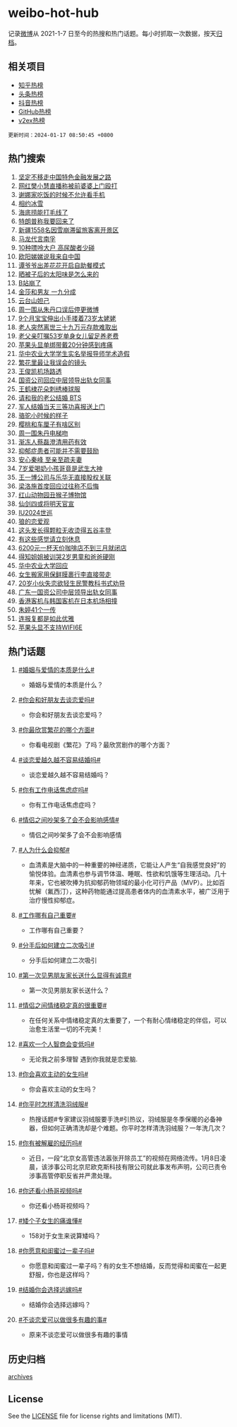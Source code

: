 # weibo-hot-hub

记录[微博](https://www.weibo.com)从 2021-1-7 日至今的热搜和热门话题。每小时抓取一次数据，按天[归档](archives)。

## 相关项目

- [知乎热榜](https://github.com/lonnyzhang423/zhihu-hot-hub)
- [头条热榜](https://github.com/lonnyzhang423/toutiao-hot-hub)
- [抖音热榜](https://github.com/lonnyzhang423/douyin-hot-hub)
- [GitHub热榜](https://github.com/lonnyzhang423/github-hot-hub)
- [v2ex热榜](https://github.com/lonnyzhang423/v2ex-hot-hub)


`更新时间：2024-01-17 08:50:45 +0800`

## 热门搜索

1. [坚定不移走中国特色金融发展之路](https://m.weibo.cn/search?containerid=100103type%3D1%26t%3D10%26q%3D%23%E5%9D%9A%E5%AE%9A%E4%B8%8D%E7%A7%BB%E8%B5%B0%E4%B8%AD%E5%9B%BD%E7%89%B9%E8%89%B2%E9%87%91%E8%9E%8D%E5%8F%91%E5%B1%95%E4%B9%8B%E8%B7%AF%23&stream_entry_id=51&isnewpage=1&extparam=seat%3D1%26dgr%3D0%26q%3D%2523%25E5%259D%259A%25E5%25AE%259A%25E4%25B8%258D%25E7%25A7%25BB%25E8%25B5%25B0%25E4%25B8%25AD%25E5%259B%25BD%25E7%2589%25B9%25E8%2589%25B2%25E9%2587%2591%25E8%259E%258D%25E5%258F%2591%25E5%25B1%2595%25E4%25B9%258B%25E8%25B7%25AF%2523%26c_type%3D51%26cate%3D10103%26filter_type%3Drealtimehot%26stream_entry_id%3D51%26pos%3D0%26display_time%3D1705452644%26pre_seqid%3D1705452644158016236146)
1. [网红樊小慧直播称被前婆婆上门殴打](https://m.weibo.cn/search?containerid=100103type%3D1%26t%3D10%26q%3D%23%E7%BD%91%E7%BA%A2%E6%A8%8A%E5%B0%8F%E6%85%A7%E7%9B%B4%E6%92%AD%E7%A7%B0%E8%A2%AB%E5%89%8D%E5%A9%86%E5%A9%86%E4%B8%8A%E9%97%A8%E6%AE%B4%E6%89%93%23&stream_entry_id=31&isnewpage=1&extparam=seat%3D1%26flag%3D1%26dgr%3D0%26pos%3D0%26q%3D%2523%25E7%25BD%2591%25E7%25BA%25A2%25E6%25A8%258A%25E5%25B0%258F%25E6%2585%25A7%25E7%259B%25B4%25E6%2592%25AD%25E7%25A7%25B0%25E8%25A2%25AB%25E5%2589%258D%25E5%25A9%2586%25E5%25A9%2586%25E4%25B8%258A%25E9%2597%25A8%25E6%25AE%25B4%25E6%2589%2593%2523%26cate%3D5001%26lcate%3D5001%26c_type%3D31%26realpos%3D1%26filter_type%3Drealtimehot%26stream_entry_id%3D31%26band_rank%3D1%26display_time%3D1705452644%26pre_seqid%3D1705452644158016236146)
1. [谢娜家吃饭的时候不允许看手机](https://m.weibo.cn/search?containerid=100103type%3D1%26t%3D10%26q%3D%23%E8%B0%A2%E5%A8%9C%E5%AE%B6%E5%90%83%E9%A5%AD%E7%9A%84%E6%97%B6%E5%80%99%E4%B8%8D%E5%85%81%E8%AE%B8%E7%9C%8B%E6%89%8B%E6%9C%BA%23&stream_entry_id=31&isnewpage=1&extparam=seat%3D1%26flag%3D1%26dgr%3D0%26pos%3D1%26q%3D%2523%25E8%25B0%25A2%25E5%25A8%259C%25E5%25AE%25B6%25E5%2590%2583%25E9%25A5%25AD%25E7%259A%2584%25E6%2597%25B6%25E5%2580%2599%25E4%25B8%258D%25E5%2585%2581%25E8%25AE%25B8%25E7%259C%258B%25E6%2589%258B%25E6%259C%25BA%2523%26cate%3D5001%26lcate%3D5001%26c_type%3D31%26realpos%3D2%26filter_type%3Drealtimehot%26stream_entry_id%3D31%26band_rank%3D2%26display_time%3D1705452644%26pre_seqid%3D1705452644158016236146)
1. [相约冰雪](https://m.weibo.cn/search?containerid=100103type%3D1%26t%3D10%26q%3D%23%E7%9B%B8%E7%BA%A6%E5%86%B0%E9%9B%AA%23&stream_entry_id=31&isnewpage=1&extparam=seat%3D1%26flag%3D0%26dgr%3D0%26pos%3D2%26q%3D%2523%25E7%259B%25B8%25E7%25BA%25A6%25E5%2586%25B0%25E9%259B%25AA%2523%26cate%3D5001%26lcate%3D5001%26c_type%3D31%26realpos%3D3%26filter_type%3Drealtimehot%26stream_entry_id%3D31%26band_rank%3D3%26display_time%3D1705452644%26pre_seqid%3D1705452644158016236146)
1. [海底捞能打毛线了](https://m.weibo.cn/search?containerid=100103type%3D1%26t%3D10%26q%3D%23%E6%B5%B7%E5%BA%95%E6%8D%9E%E8%83%BD%E6%89%93%E6%AF%9B%E7%BA%BF%E4%BA%86%23&stream_entry_id=31&isnewpage=1&extparam=seat%3D1%26flag%3D1%26dgr%3D0%26pos%3D3%26q%3D%2523%25E6%25B5%25B7%25E5%25BA%2595%25E6%258D%259E%25E8%2583%25BD%25E6%2589%2593%25E6%25AF%259B%25E7%25BA%25BF%25E4%25BA%2586%2523%26cate%3D5001%26lcate%3D5001%26c_type%3D31%26realpos%3D4%26filter_type%3Drealtimehot%26stream_entry_id%3D31%26band_rank%3D4%26display_time%3D1705452644%26pre_seqid%3D1705452644158016236146)
1. [特朗普称我要回来了](https://m.weibo.cn/search?containerid=100103type%3D1%26t%3D10%26q%3D%23%E7%89%B9%E6%9C%97%E6%99%AE%E7%A7%B0%E6%88%91%E8%A6%81%E5%9B%9E%E6%9D%A5%E4%BA%86%23&stream_entry_id=31&isnewpage=1&extparam=seat%3D1%26flag%3D2%26dgr%3D0%26pos%3D4%26q%3D%2523%25E7%2589%25B9%25E6%259C%2597%25E6%2599%25AE%25E7%25A7%25B0%25E6%2588%2591%25E8%25A6%2581%25E5%259B%259E%25E6%259D%25A5%25E4%25BA%2586%2523%26cate%3D5001%26lcate%3D5001%26c_type%3D31%26realpos%3D5%26filter_type%3Drealtimehot%26stream_entry_id%3D31%26band_rank%3D5%26display_time%3D1705452644%26pre_seqid%3D1705452644158016236146)
1. [新疆1558名因雪崩滞留旅客离开景区](https://m.weibo.cn/search?containerid=100103type%3D1%26t%3D10%26q%3D%23%E6%96%B0%E7%96%861558%E5%90%8D%E5%9B%A0%E9%9B%AA%E5%B4%A9%E6%BB%9E%E7%95%99%E6%97%85%E5%AE%A2%E7%A6%BB%E5%BC%80%E6%99%AF%E5%8C%BA%23&stream_entry_id=31&isnewpage=1&extparam=seat%3D1%26flag%3D1%26dgr%3D0%26pos%3D5%26q%3D%2523%25E6%2596%25B0%25E7%2596%25861558%25E5%2590%258D%25E5%259B%25A0%25E9%259B%25AA%25E5%25B4%25A9%25E6%25BB%259E%25E7%2595%2599%25E6%2597%2585%25E5%25AE%25A2%25E7%25A6%25BB%25E5%25BC%2580%25E6%2599%25AF%25E5%258C%25BA%2523%26cate%3D5001%26lcate%3D5001%26c_type%3D31%26realpos%3D6%26filter_type%3Drealtimehot%26stream_entry_id%3D31%26band_rank%3D6%26display_time%3D1705452644%26pre_seqid%3D1705452644158016236146)
1. [马龙代言南孚](https://m.weibo.cn/search?containerid=100103type%3D1%26t%3D10%26q%3D%23%E9%A9%AC%E9%BE%99%E4%BB%A3%E8%A8%80%E5%8D%97%E5%AD%9A%23&stream_entry_id=31&isnewpage=1&extparam=seat%3D1%26is_ad_pos%3D1%26dgr%3D0%26pos%3D6%26adid%3D219130%26q%3D%2523%25E9%25A9%25AC%25E9%25BE%2599%25E4%25BB%25A3%25E8%25A8%2580%25E5%258D%2597%25E5%25AD%259A%2523%26cate%3D5001%26lcate%3D5001%26c_type%3D31%26topic_ad%3D1%26filter_type%3Drealtimehot%26stream_entry_id%3D31%26band_rank%3D7%26display_time%3D1705452644%26pre_seqid%3D1705452644158016236146)
1. [10种嘌呤大户 高尿酸者少碰](https://m.weibo.cn/search?containerid=100103type%3D1%26t%3D10%26q%3D10%E7%A7%8D%E5%98%8C%E5%91%A4%E5%A4%A7%E6%88%B7+%E9%AB%98%E5%B0%BF%E9%85%B8%E8%80%85%E5%B0%91%E7%A2%B0&stream_entry_id=31&isnewpage=1&extparam=seat%3D1%26flag%3D2%26dgr%3D0%26pos%3D7%26q%3D10%25E7%25A7%258D%25E5%2598%258C%25E5%2591%25A4%25E5%25A4%25A7%25E6%2588%25B7%2520%25E9%25AB%2598%25E5%25B0%25BF%25E9%2585%25B8%25E8%2580%2585%25E5%25B0%2591%25E7%25A2%25B0%26cate%3D5001%26lcate%3D5001%26c_type%3D31%26realpos%3D7%26filter_type%3Drealtimehot%26stream_entry_id%3D31%26band_rank%3D7%26display_time%3D1705452644%26pre_seqid%3D1705452644158016236146)
1. [欧阳娣娣说我来自中国](https://m.weibo.cn/search?containerid=100103type%3D1%26t%3D10%26q%3D%23%E6%AC%A7%E9%98%B3%E5%A8%A3%E5%A8%A3%E8%AF%B4%E6%88%91%E6%9D%A5%E8%87%AA%E4%B8%AD%E5%9B%BD%23&stream_entry_id=31&isnewpage=1&extparam=seat%3D1%26flag%3D2%26dgr%3D0%26pos%3D8%26q%3D%2523%25E6%25AC%25A7%25E9%2598%25B3%25E5%25A8%25A3%25E5%25A8%25A3%25E8%25AF%25B4%25E6%2588%2591%25E6%259D%25A5%25E8%2587%25AA%25E4%25B8%25AD%25E5%259B%25BD%2523%26cate%3D5001%26lcate%3D5001%26c_type%3D31%26realpos%3D8%26filter_type%3Drealtimehot%26stream_entry_id%3D31%26band_rank%3D8%26display_time%3D1705452644%26pre_seqid%3D1705452644158016236146)
1. [谭爷爷出差花花开启自助餐模式](https://m.weibo.cn/search?containerid=100103type%3D1%26t%3D10%26q%3D%23%E8%B0%AD%E7%88%B7%E7%88%B7%E5%87%BA%E5%B7%AE%E8%8A%B1%E8%8A%B1%E5%BC%80%E5%90%AF%E8%87%AA%E5%8A%A9%E9%A4%90%E6%A8%A1%E5%BC%8F%23&stream_entry_id=31&isnewpage=1&extparam=seat%3D1%26flag%3D32768%26dgr%3D0%26pos%3D9%26q%3D%2523%25E8%25B0%25AD%25E7%2588%25B7%25E7%2588%25B7%25E5%2587%25BA%25E5%25B7%25AE%25E8%258A%25B1%25E8%258A%25B1%25E5%25BC%2580%25E5%2590%25AF%25E8%2587%25AA%25E5%258A%25A9%25E9%25A4%2590%25E6%25A8%25A1%25E5%25BC%258F%2523%26cate%3D5001%26lcate%3D5001%26c_type%3D31%26realpos%3D9%26filter_type%3Drealtimehot%26stream_entry_id%3D31%26band_rank%3D9%26display_time%3D1705452644%26pre_seqid%3D1705452644158016236146)
1. [晒被子后的太阳味是怎么来的](https://m.weibo.cn/search?containerid=100103type%3D1%26t%3D10%26q%3D%23%E6%99%92%E8%A2%AB%E5%AD%90%E5%90%8E%E7%9A%84%E5%A4%AA%E9%98%B3%E5%91%B3%E6%98%AF%E6%80%8E%E4%B9%88%E6%9D%A5%E7%9A%84%23&stream_entry_id=31&isnewpage=1&extparam=seat%3D1%26flag%3D1%26dgr%3D0%26pos%3D10%26q%3D%2523%25E6%2599%2592%25E8%25A2%25AB%25E5%25AD%2590%25E5%2590%258E%25E7%259A%2584%25E5%25A4%25AA%25E9%2598%25B3%25E5%2591%25B3%25E6%2598%25AF%25E6%2580%258E%25E4%25B9%2588%25E6%259D%25A5%25E7%259A%2584%2523%26cate%3D5001%26lcate%3D5001%26c_type%3D31%26realpos%3D10%26filter_type%3Drealtimehot%26stream_entry_id%3D31%26band_rank%3D10%26display_time%3D1705452644%26pre_seqid%3D1705452644158016236146)
1. [B站崩了](https://m.weibo.cn/search?containerid=100103type%3D1%26t%3D10%26q%3DB%E7%AB%99%E5%B4%A9%E4%BA%86&stream_entry_id=31&isnewpage=1&extparam=seat%3D1%26flag%3D2%26dgr%3D0%26pos%3D11%26q%3DB%25E7%25AB%2599%25E5%25B4%25A9%25E4%25BA%2586%26cate%3D5001%26lcate%3D5001%26c_type%3D31%26realpos%3D11%26filter_type%3Drealtimehot%26stream_entry_id%3D31%26band_rank%3D11%26display_time%3D1705452644%26pre_seqid%3D1705452644158016236146)
1. [金莎和男友 一九分成](https://m.weibo.cn/search?containerid=100103type%3D1%26t%3D10%26q%3D%E9%87%91%E8%8E%8E%E5%92%8C%E7%94%B7%E5%8F%8B+%E4%B8%80%E4%B9%9D%E5%88%86%E6%88%90&stream_entry_id=31&isnewpage=1&extparam=seat%3D1%26flag%3D2%26dgr%3D0%26pos%3D12%26q%3D%25E9%2587%2591%25E8%258E%258E%25E5%2592%258C%25E7%2594%25B7%25E5%258F%258B%2520%25E4%25B8%2580%25E4%25B9%259D%25E5%2588%2586%25E6%2588%2590%26cate%3D5001%26lcate%3D5001%26c_type%3D31%26realpos%3D12%26filter_type%3Drealtimehot%26stream_entry_id%3D31%26band_rank%3D12%26display_time%3D1705452644%26pre_seqid%3D1705452644158016236146)
1. [云台山妲己](https://m.weibo.cn/search?containerid=100103type%3D1%26t%3D10%26q%3D%E4%BA%91%E5%8F%B0%E5%B1%B1%E5%A6%B2%E5%B7%B1&stream_entry_id=31&isnewpage=1&extparam=seat%3D1%26flag%3D1%26dgr%3D0%26pos%3D13%26q%3D%25E4%25BA%2591%25E5%258F%25B0%25E5%25B1%25B1%25E5%25A6%25B2%25E5%25B7%25B1%26cate%3D5001%26lcate%3D5001%26c_type%3D31%26realpos%3D13%26filter_type%3Drealtimehot%26stream_entry_id%3D31%26band_rank%3D13%26display_time%3D1705452644%26pre_seqid%3D1705452644158016236146)
1. [周一围从朱丹口误后停更微博](https://m.weibo.cn/search?containerid=100103type%3D1%26t%3D10%26q%3D%23%E5%91%A8%E4%B8%80%E5%9B%B4%E4%BB%8E%E6%9C%B1%E4%B8%B9%E5%8F%A3%E8%AF%AF%E5%90%8E%E5%81%9C%E6%9B%B4%E5%BE%AE%E5%8D%9A%23&stream_entry_id=31&isnewpage=1&extparam=seat%3D1%26flag%3D2%26dgr%3D0%26pos%3D14%26q%3D%2523%25E5%2591%25A8%25E4%25B8%2580%25E5%259B%25B4%25E4%25BB%258E%25E6%259C%25B1%25E4%25B8%25B9%25E5%258F%25A3%25E8%25AF%25AF%25E5%2590%258E%25E5%2581%259C%25E6%259B%25B4%25E5%25BE%25AE%25E5%258D%259A%2523%26cate%3D5001%26lcate%3D5001%26c_type%3D31%26realpos%3D14%26filter_type%3Drealtimehot%26stream_entry_id%3D31%26band_rank%3D14%26display_time%3D1705452644%26pre_seqid%3D1705452644158016236146)
1. [9个月宝宝伸出小手搂着73岁太姥姥](https://m.weibo.cn/search?containerid=100103type%3D1%26t%3D10%26q%3D%239%E4%B8%AA%E6%9C%88%E5%AE%9D%E5%AE%9D%E4%BC%B8%E5%87%BA%E5%B0%8F%E6%89%8B%E6%90%82%E7%9D%8073%E5%B2%81%E5%A4%AA%E5%A7%A5%E5%A7%A5%23&stream_entry_id=31&isnewpage=1&extparam=seat%3D1%26flag%3D32768%26dgr%3D0%26pos%3D15%26q%3D%25239%25E4%25B8%25AA%25E6%259C%2588%25E5%25AE%259D%25E5%25AE%259D%25E4%25BC%25B8%25E5%2587%25BA%25E5%25B0%258F%25E6%2589%258B%25E6%2590%2582%25E7%259D%258073%25E5%25B2%2581%25E5%25A4%25AA%25E5%25A7%25A5%25E5%25A7%25A5%2523%26cate%3D5001%26lcate%3D5001%26c_type%3D31%26realpos%3D15%26filter_type%3Drealtimehot%26stream_entry_id%3D31%26band_rank%3D15%26display_time%3D1705452644%26pre_seqid%3D1705452644158016236146)
1. [老人突然离世三十九万元存款难取出](https://m.weibo.cn/search?containerid=100103type%3D1%26t%3D10%26q%3D%23%E8%80%81%E4%BA%BA%E7%AA%81%E7%84%B6%E7%A6%BB%E4%B8%96%E4%B8%89%E5%8D%81%E4%B9%9D%E4%B8%87%E5%85%83%E5%AD%98%E6%AC%BE%E9%9A%BE%E5%8F%96%E5%87%BA%23&stream_entry_id=31&isnewpage=1&extparam=seat%3D1%26flag%3D0%26dgr%3D0%26pos%3D16%26q%3D%2523%25E8%2580%2581%25E4%25BA%25BA%25E7%25AA%2581%25E7%2584%25B6%25E7%25A6%25BB%25E4%25B8%2596%25E4%25B8%2589%25E5%258D%2581%25E4%25B9%259D%25E4%25B8%2587%25E5%2585%2583%25E5%25AD%2598%25E6%25AC%25BE%25E9%259A%25BE%25E5%258F%2596%25E5%2587%25BA%2523%26cate%3D5001%26lcate%3D5001%26c_type%3D31%26realpos%3D16%26filter_type%3Drealtimehot%26stream_entry_id%3D31%26band_rank%3D16%26display_time%3D1705452644%26pre_seqid%3D1705452644158016236146)
1. [老父亲叮嘱53岁单身女儿留足养老费](https://m.weibo.cn/search?containerid=100103type%3D1%26t%3D10%26q%3D%23%E8%80%81%E7%88%B6%E4%BA%B2%E5%8F%AE%E5%98%B153%E5%B2%81%E5%8D%95%E8%BA%AB%E5%A5%B3%E5%84%BF%E7%95%99%E8%B6%B3%E5%85%BB%E8%80%81%E8%B4%B9%23&stream_entry_id=31&isnewpage=1&extparam=seat%3D1%26flag%3D32768%26dgr%3D0%26pos%3D17%26q%3D%2523%25E8%2580%2581%25E7%2588%25B6%25E4%25BA%25B2%25E5%258F%25AE%25E5%2598%25B153%25E5%25B2%2581%25E5%258D%2595%25E8%25BA%25AB%25E5%25A5%25B3%25E5%2584%25BF%25E7%2595%2599%25E8%25B6%25B3%25E5%2585%25BB%25E8%2580%2581%25E8%25B4%25B9%2523%26cate%3D5001%26lcate%3D5001%26c_type%3D31%26realpos%3D17%26filter_type%3Drealtimehot%26stream_entry_id%3D31%26band_rank%3D17%26display_time%3D1705452644%26pre_seqid%3D1705452644158016236146)
1. [苹果头显单绑带戴20分钟感到疼痛](https://m.weibo.cn/search?containerid=100103type%3D1%26t%3D10%26q%3D%23%E8%8B%B9%E6%9E%9C%E5%A4%B4%E6%98%BE%E5%8D%95%E7%BB%91%E5%B8%A6%E6%88%B420%E5%88%86%E9%92%9F%E6%84%9F%E5%88%B0%E7%96%BC%E7%97%9B%23&stream_entry_id=31&isnewpage=1&extparam=seat%3D1%26flag%3D1%26dgr%3D0%26pos%3D18%26q%3D%2523%25E8%258B%25B9%25E6%259E%259C%25E5%25A4%25B4%25E6%2598%25BE%25E5%258D%2595%25E7%25BB%2591%25E5%25B8%25A6%25E6%2588%25B420%25E5%2588%2586%25E9%2592%259F%25E6%2584%259F%25E5%2588%25B0%25E7%2596%25BC%25E7%2597%259B%2523%26cate%3D5001%26lcate%3D5001%26c_type%3D31%26realpos%3D18%26filter_type%3Drealtimehot%26stream_entry_id%3D31%26band_rank%3D18%26display_time%3D1705452644%26pre_seqid%3D1705452644158016236146)
1. [华中农业大学学生实名举报导师学术造假](https://m.weibo.cn/search?containerid=100103type%3D1%26t%3D10%26q%3D%23%E5%8D%8E%E4%B8%AD%E5%86%9C%E4%B8%9A%E5%A4%A7%E5%AD%A6%E5%AD%A6%E7%94%9F%E5%AE%9E%E5%90%8D%E4%B8%BE%E6%8A%A5%E5%AF%BC%E5%B8%88%E5%AD%A6%E6%9C%AF%E9%80%A0%E5%81%87%23&stream_entry_id=31&isnewpage=1&extparam=seat%3D1%26flag%3D0%26dgr%3D0%26pos%3D19%26q%3D%2523%25E5%258D%258E%25E4%25B8%25AD%25E5%2586%259C%25E4%25B8%259A%25E5%25A4%25A7%25E5%25AD%25A6%25E5%25AD%25A6%25E7%2594%259F%25E5%25AE%259E%25E5%2590%258D%25E4%25B8%25BE%25E6%258A%25A5%25E5%25AF%25BC%25E5%25B8%2588%25E5%25AD%25A6%25E6%259C%25AF%25E9%2580%25A0%25E5%2581%2587%2523%26cate%3D5001%26lcate%3D5001%26c_type%3D31%26realpos%3D19%26filter_type%3Drealtimehot%26stream_entry_id%3D31%26band_rank%3D19%26display_time%3D1705452644%26pre_seqid%3D1705452644158016236146)
1. [繁花里最让我误会的镜头](https://m.weibo.cn/search?containerid=100103type%3D1%26t%3D10%26q%3D%E7%B9%81%E8%8A%B1%E9%87%8C%E6%9C%80%E8%AE%A9%E6%88%91%E8%AF%AF%E4%BC%9A%E7%9A%84%E9%95%9C%E5%A4%B4&stream_entry_id=31&isnewpage=1&extparam=seat%3D1%26flag%3D0%26dgr%3D0%26pos%3D20%26q%3D%25E7%25B9%2581%25E8%258A%25B1%25E9%2587%258C%25E6%259C%2580%25E8%25AE%25A9%25E6%2588%2591%25E8%25AF%25AF%25E4%25BC%259A%25E7%259A%2584%25E9%2595%259C%25E5%25A4%25B4%26cate%3D5001%26lcate%3D5001%26c_type%3D31%26realpos%3D20%26filter_type%3Drealtimehot%26stream_entry_id%3D31%26band_rank%3D20%26display_time%3D1705452644%26pre_seqid%3D1705452644158016236146)
1. [王俊凯机场路透](https://m.weibo.cn/search?containerid=100103type%3D1%26t%3D10%26q%3D%E7%8E%8B%E4%BF%8A%E5%87%AF%E6%9C%BA%E5%9C%BA%E8%B7%AF%E9%80%8F&stream_entry_id=31&isnewpage=1&extparam=seat%3D1%26flag%3D1%26dgr%3D0%26pos%3D21%26q%3D%25E7%258E%258B%25E4%25BF%258A%25E5%2587%25AF%25E6%259C%25BA%25E5%259C%25BA%25E8%25B7%25AF%25E9%2580%258F%26cate%3D5001%26lcate%3D5001%26c_type%3D31%26realpos%3D21%26filter_type%3Drealtimehot%26stream_entry_id%3D31%26band_rank%3D21%26display_time%3D1705452644%26pre_seqid%3D1705452644158016236146)
1. [国资公司回应中层领导出轨女同事](https://m.weibo.cn/search?containerid=100103type%3D1%26t%3D10%26q%3D%23%E5%9B%BD%E8%B5%84%E5%85%AC%E5%8F%B8%E5%9B%9E%E5%BA%94%E4%B8%AD%E5%B1%82%E9%A2%86%E5%AF%BC%E5%87%BA%E8%BD%A8%E5%A5%B3%E5%90%8C%E4%BA%8B%23&stream_entry_id=31&isnewpage=1&extparam=seat%3D1%26flag%3D0%26dgr%3D0%26pos%3D22%26q%3D%2523%25E5%259B%25BD%25E8%25B5%2584%25E5%2585%25AC%25E5%258F%25B8%25E5%259B%259E%25E5%25BA%2594%25E4%25B8%25AD%25E5%25B1%2582%25E9%25A2%2586%25E5%25AF%25BC%25E5%2587%25BA%25E8%25BD%25A8%25E5%25A5%25B3%25E5%2590%258C%25E4%25BA%258B%2523%26cate%3D5001%26lcate%3D5001%26c_type%3D31%26realpos%3D22%26filter_type%3Drealtimehot%26stream_entry_id%3D31%26band_rank%3D22%26display_time%3D1705452644%26pre_seqid%3D1705452644158016236146)
1. [王鹤棣花朵刺绣棒球服](https://m.weibo.cn/search?containerid=100103type%3D1%26t%3D10%26q%3D%23%E7%8E%8B%E9%B9%A4%E6%A3%A3%E8%8A%B1%E6%9C%B5%E5%88%BA%E7%BB%A3%E6%A3%92%E7%90%83%E6%9C%8D%23&stream_entry_id=31&isnewpage=1&extparam=seat%3D1%26flag%3D1%26dgr%3D0%26pos%3D23%26q%3D%2523%25E7%258E%258B%25E9%25B9%25A4%25E6%25A3%25A3%25E8%258A%25B1%25E6%259C%25B5%25E5%2588%25BA%25E7%25BB%25A3%25E6%25A3%2592%25E7%2590%2583%25E6%259C%258D%2523%26cate%3D5001%26lcate%3D5001%26c_type%3D31%26realpos%3D23%26filter_type%3Drealtimehot%26stream_entry_id%3D31%26band_rank%3D23%26display_time%3D1705452644%26pre_seqid%3D1705452644158016236146)
1. [请和我的老公结婚 BTS](https://m.weibo.cn/search?containerid=100103type%3D1%26t%3D10%26q%3D%E8%AF%B7%E5%92%8C%E6%88%91%E7%9A%84%E8%80%81%E5%85%AC%E7%BB%93%E5%A9%9A+BTS&stream_entry_id=31&isnewpage=1&extparam=seat%3D1%26flag%3D1%26dgr%3D0%26pos%3D24%26q%3D%25E8%25AF%25B7%25E5%2592%258C%25E6%2588%2591%25E7%259A%2584%25E8%2580%2581%25E5%2585%25AC%25E7%25BB%2593%25E5%25A9%259A%2520BTS%26cate%3D5001%26lcate%3D5001%26c_type%3D31%26realpos%3D24%26filter_type%3Drealtimehot%26stream_entry_id%3D31%26band_rank%3D24%26display_time%3D1705452644%26pre_seqid%3D1705452644158016236146)
1. [军人结婚当天三等功喜报送上门](https://m.weibo.cn/search?containerid=100103type%3D1%26t%3D10%26q%3D%23%E5%86%9B%E4%BA%BA%E7%BB%93%E5%A9%9A%E5%BD%93%E5%A4%A9%E4%B8%89%E7%AD%89%E5%8A%9F%E5%96%9C%E6%8A%A5%E9%80%81%E4%B8%8A%E9%97%A8%23&stream_entry_id=31&isnewpage=1&extparam=seat%3D1%26flag%3D32768%26dgr%3D0%26pos%3D25%26q%3D%2523%25E5%2586%259B%25E4%25BA%25BA%25E7%25BB%2593%25E5%25A9%259A%25E5%25BD%2593%25E5%25A4%25A9%25E4%25B8%2589%25E7%25AD%2589%25E5%258A%259F%25E5%2596%259C%25E6%258A%25A5%25E9%2580%2581%25E4%25B8%258A%25E9%2597%25A8%2523%26cate%3D5001%26lcate%3D5001%26c_type%3D31%26realpos%3D25%26filter_type%3Drealtimehot%26stream_entry_id%3D31%26band_rank%3D25%26display_time%3D1705452644%26pre_seqid%3D1705452644158016236146)
1. [骆驼小时候的样子](https://m.weibo.cn/search?containerid=100103type%3D1%26t%3D10%26q%3D%E9%AA%86%E9%A9%BC%E5%B0%8F%E6%97%B6%E5%80%99%E7%9A%84%E6%A0%B7%E5%AD%90&stream_entry_id=31&isnewpage=1&extparam=seat%3D1%26flag%3D1%26dgr%3D0%26pos%3D26%26q%3D%25E9%25AA%2586%25E9%25A9%25BC%25E5%25B0%258F%25E6%2597%25B6%25E5%2580%2599%25E7%259A%2584%25E6%25A0%25B7%25E5%25AD%2590%26cate%3D5001%26lcate%3D5001%26c_type%3D31%26realpos%3D26%26filter_type%3Drealtimehot%26stream_entry_id%3D31%26band_rank%3D26%26display_time%3D1705452644%26pre_seqid%3D1705452644158016236146)
1. [樱桃和车厘子有啥区别](https://m.weibo.cn/search?containerid=100103type%3D1%26t%3D10%26q%3D%23%E6%A8%B1%E6%A1%83%E5%92%8C%E8%BD%A6%E5%8E%98%E5%AD%90%E6%9C%89%E5%95%A5%E5%8C%BA%E5%88%AB%23&stream_entry_id=31&isnewpage=1&extparam=seat%3D1%26flag%3D1%26dgr%3D0%26pos%3D27%26q%3D%2523%25E6%25A8%25B1%25E6%25A1%2583%25E5%2592%258C%25E8%25BD%25A6%25E5%258E%2598%25E5%25AD%2590%25E6%259C%2589%25E5%2595%25A5%25E5%258C%25BA%25E5%2588%25AB%2523%26cate%3D5001%26lcate%3D5001%26c_type%3D31%26realpos%3D27%26filter_type%3Drealtimehot%26stream_entry_id%3D31%26band_rank%3D27%26display_time%3D1705452644%26pre_seqid%3D1705452644158016236146)
1. [周一围朱丹电梯吻](https://m.weibo.cn/search?containerid=100103type%3D1%26t%3D10%26q%3D%E5%91%A8%E4%B8%80%E5%9B%B4%E6%9C%B1%E4%B8%B9%E7%94%B5%E6%A2%AF%E5%90%BB&stream_entry_id=31&isnewpage=1&extparam=seat%3D1%26flag%3D0%26dgr%3D0%26pos%3D28%26q%3D%25E5%2591%25A8%25E4%25B8%2580%25E5%259B%25B4%25E6%259C%25B1%25E4%25B8%25B9%25E7%2594%25B5%25E6%25A2%25AF%25E5%2590%25BB%26cate%3D5001%26lcate%3D5001%26c_type%3D31%26realpos%3D28%26filter_type%3Drealtimehot%26stream_entry_id%3D31%26band_rank%3D28%26display_time%3D1705452644%26pre_seqid%3D1705452644158016236146)
1. [渐冻人蔡磊澄清用药有效](https://m.weibo.cn/search?containerid=100103type%3D1%26t%3D10%26q%3D%23%E6%B8%90%E5%86%BB%E4%BA%BA%E8%94%A1%E7%A3%8A%E6%BE%84%E6%B8%85%E7%94%A8%E8%8D%AF%E6%9C%89%E6%95%88%23&stream_entry_id=31&isnewpage=1&extparam=seat%3D1%26flag%3D0%26dgr%3D0%26pos%3D29%26q%3D%2523%25E6%25B8%2590%25E5%2586%25BB%25E4%25BA%25BA%25E8%2594%25A1%25E7%25A3%258A%25E6%25BE%2584%25E6%25B8%2585%25E7%2594%25A8%25E8%258D%25AF%25E6%259C%2589%25E6%2595%2588%2523%26cate%3D5001%26lcate%3D5001%26c_type%3D31%26realpos%3D29%26filter_type%3Drealtimehot%26stream_entry_id%3D31%26band_rank%3D29%26display_time%3D1705452644%26pre_seqid%3D1705452644158016236146)
1. [抑郁症患者可能并不需要鼓励](https://m.weibo.cn/search?containerid=100103type%3D1%26t%3D10%26q%3D%23%E6%8A%91%E9%83%81%E7%97%87%E6%82%A3%E8%80%85%E5%8F%AF%E8%83%BD%E5%B9%B6%E4%B8%8D%E9%9C%80%E8%A6%81%E9%BC%93%E5%8A%B1%23&stream_entry_id=31&isnewpage=1&extparam=seat%3D1%26flag%3D0%26dgr%3D0%26pos%3D30%26q%3D%2523%25E6%258A%2591%25E9%2583%2581%25E7%2597%2587%25E6%2582%25A3%25E8%2580%2585%25E5%258F%25AF%25E8%2583%25BD%25E5%25B9%25B6%25E4%25B8%258D%25E9%259C%2580%25E8%25A6%2581%25E9%25BC%2593%25E5%258A%25B1%2523%26cate%3D5001%26lcate%3D5001%26c_type%3D31%26realpos%3D30%26filter_type%3Drealtimehot%26stream_entry_id%3D31%26band_rank%3D30%26display_time%3D1705452644%26pre_seqid%3D1705452644158016236146)
1. [安心秦峰 至亲至疏夫妻](https://m.weibo.cn/search?containerid=100103type%3D1%26t%3D10%26q%3D%E5%AE%89%E5%BF%83%E7%A7%A6%E5%B3%B0+%E8%87%B3%E4%BA%B2%E8%87%B3%E7%96%8F%E5%A4%AB%E5%A6%BB&stream_entry_id=31&isnewpage=1&extparam=seat%3D1%26flag%3D1%26dgr%3D0%26pos%3D31%26q%3D%25E5%25AE%2589%25E5%25BF%2583%25E7%25A7%25A6%25E5%25B3%25B0%2520%25E8%2587%25B3%25E4%25BA%25B2%25E8%2587%25B3%25E7%2596%258F%25E5%25A4%25AB%25E5%25A6%25BB%26cate%3D5001%26lcate%3D5001%26c_type%3D31%26realpos%3D31%26filter_type%3Drealtimehot%26stream_entry_id%3D31%26band_rank%3D31%26display_time%3D1705452644%26pre_seqid%3D1705452644158016236146)
1. [7岁爱喝奶小孩哥竟是武生大神](https://m.weibo.cn/search?containerid=100103type%3D1%26t%3D10%26q%3D%237%E5%B2%81%E7%88%B1%E5%96%9D%E5%A5%B6%E5%B0%8F%E5%AD%A9%E5%93%A5%E7%AB%9F%E6%98%AF%E6%AD%A6%E7%94%9F%E5%A4%A7%E7%A5%9E%23&stream_entry_id=31&isnewpage=1&extparam=seat%3D1%26flag%3D32768%26dgr%3D0%26pos%3D32%26q%3D%25237%25E5%25B2%2581%25E7%2588%25B1%25E5%2596%259D%25E5%25A5%25B6%25E5%25B0%258F%25E5%25AD%25A9%25E5%2593%25A5%25E7%25AB%259F%25E6%2598%25AF%25E6%25AD%25A6%25E7%2594%259F%25E5%25A4%25A7%25E7%25A5%259E%2523%26cate%3D5001%26lcate%3D5001%26c_type%3D31%26realpos%3D32%26filter_type%3Drealtimehot%26stream_entry_id%3D31%26band_rank%3D32%26display_time%3D1705452644%26pre_seqid%3D1705452644158016236146)
1. [王一博公司与乐华无直接股权关联](https://m.weibo.cn/search?containerid=100103type%3D1%26t%3D10%26q%3D%23%E7%8E%8B%E4%B8%80%E5%8D%9A%E5%85%AC%E5%8F%B8%E4%B8%8E%E4%B9%90%E5%8D%8E%E6%97%A0%E7%9B%B4%E6%8E%A5%E8%82%A1%E6%9D%83%E5%85%B3%E8%81%94%23&stream_entry_id=31&isnewpage=1&extparam=seat%3D1%26flag%3D0%26dgr%3D0%26pos%3D33%26q%3D%2523%25E7%258E%258B%25E4%25B8%2580%25E5%258D%259A%25E5%2585%25AC%25E5%258F%25B8%25E4%25B8%258E%25E4%25B9%2590%25E5%258D%258E%25E6%2597%25A0%25E7%259B%25B4%25E6%258E%25A5%25E8%2582%25A1%25E6%259D%2583%25E5%2585%25B3%25E8%2581%2594%2523%26cate%3D5001%26lcate%3D5001%26c_type%3D31%26realpos%3D33%26filter_type%3Drealtimehot%26stream_entry_id%3D31%26band_rank%3D33%26display_time%3D1705452644%26pre_seqid%3D1705452644158016236146)
1. [梁洛施首度回应过往称不后悔](https://m.weibo.cn/search?containerid=100103type%3D1%26t%3D10%26q%3D%23%E6%A2%81%E6%B4%9B%E6%96%BD%E9%A6%96%E5%BA%A6%E5%9B%9E%E5%BA%94%E8%BF%87%E5%BE%80%E7%A7%B0%E4%B8%8D%E5%90%8E%E6%82%94%23&stream_entry_id=31&isnewpage=1&extparam=seat%3D1%26flag%3D0%26dgr%3D0%26pos%3D34%26q%3D%2523%25E6%25A2%2581%25E6%25B4%259B%25E6%2596%25BD%25E9%25A6%2596%25E5%25BA%25A6%25E5%259B%259E%25E5%25BA%2594%25E8%25BF%2587%25E5%25BE%2580%25E7%25A7%25B0%25E4%25B8%258D%25E5%2590%258E%25E6%2582%2594%2523%26cate%3D5001%26lcate%3D5001%26c_type%3D31%26realpos%3D34%26filter_type%3Drealtimehot%26stream_entry_id%3D31%26band_rank%3D34%26display_time%3D1705452644%26pre_seqid%3D1705452644158016236146)
1. [红山动物园丑猴子博物馆](https://m.weibo.cn/search?containerid=100103type%3D1%26t%3D10%26q%3D%23%E7%BA%A2%E5%B1%B1%E5%8A%A8%E7%89%A9%E5%9B%AD%E4%B8%91%E7%8C%B4%E5%AD%90%E5%8D%9A%E7%89%A9%E9%A6%86%23&stream_entry_id=31&isnewpage=1&extparam=seat%3D1%26flag%3D1%26dgr%3D0%26pos%3D35%26q%3D%2523%25E7%25BA%25A2%25E5%25B1%25B1%25E5%258A%25A8%25E7%2589%25A9%25E5%259B%25AD%25E4%25B8%2591%25E7%258C%25B4%25E5%25AD%2590%25E5%258D%259A%25E7%2589%25A9%25E9%25A6%2586%2523%26cate%3D5001%26lcate%3D5001%26c_type%3D31%26realpos%3D35%26filter_type%3Drealtimehot%26stream_entry_id%3D31%26band_rank%3D35%26display_time%3D1705452644%26pre_seqid%3D1705452644158016236146)
1. [仙剑四或将明天官宣](https://m.weibo.cn/search?containerid=100103type%3D1%26t%3D10%26q%3D%23%E4%BB%99%E5%89%91%E5%9B%9B%E6%88%96%E5%B0%86%E6%98%8E%E5%A4%A9%E5%AE%98%E5%AE%A3%23&stream_entry_id=31&isnewpage=1&extparam=seat%3D1%26flag%3D0%26dgr%3D0%26pos%3D36%26q%3D%2523%25E4%25BB%2599%25E5%2589%2591%25E5%259B%259B%25E6%2588%2596%25E5%25B0%2586%25E6%2598%258E%25E5%25A4%25A9%25E5%25AE%2598%25E5%25AE%25A3%2523%26cate%3D5001%26lcate%3D5001%26c_type%3D31%26realpos%3D36%26filter_type%3Drealtimehot%26stream_entry_id%3D31%26band_rank%3D36%26display_time%3D1705452644%26pre_seqid%3D1705452644158016236146)
1. [IU2024世巡](https://m.weibo.cn/search?containerid=100103type%3D1%26t%3D10%26q%3D%23IU2024%E4%B8%96%E5%B7%A1%23&stream_entry_id=31&isnewpage=1&extparam=seat%3D1%26flag%3D1%26dgr%3D0%26pos%3D37%26q%3D%2523IU2024%25E4%25B8%2596%25E5%25B7%25A1%2523%26cate%3D5001%26lcate%3D5001%26c_type%3D31%26realpos%3D37%26filter_type%3Drealtimehot%26stream_entry_id%3D31%26band_rank%3D37%26display_time%3D1705452644%26pre_seqid%3D1705452644158016236146)
1. [狼的恋爱观](https://m.weibo.cn/search?containerid=100103type%3D1%26t%3D10%26q%3D%E7%8B%BC%E7%9A%84%E6%81%8B%E7%88%B1%E8%A7%82&stream_entry_id=31&isnewpage=1&extparam=seat%3D1%26flag%3D1%26dgr%3D0%26pos%3D38%26q%3D%25E7%258B%25BC%25E7%259A%2584%25E6%2581%258B%25E7%2588%25B1%25E8%25A7%2582%26cate%3D5001%26lcate%3D5001%26c_type%3D31%26realpos%3D38%26filter_type%3Drealtimehot%26stream_entry_id%3D31%26band_rank%3D38%26display_time%3D1705452644%26pre_seqid%3D1705452644158016236146)
1. [这头发长得颗粒无收烫得五谷丰登](https://m.weibo.cn/search?containerid=100103type%3D1%26t%3D10%26q%3D%E8%BF%99%E5%A4%B4%E5%8F%91%E9%95%BF%E5%BE%97%E9%A2%97%E7%B2%92%E6%97%A0%E6%94%B6%E7%83%AB%E5%BE%97%E4%BA%94%E8%B0%B7%E4%B8%B0%E7%99%BB&stream_entry_id=31&isnewpage=1&extparam=seat%3D1%26flag%3D0%26dgr%3D0%26pos%3D39%26q%3D%25E8%25BF%2599%25E5%25A4%25B4%25E5%258F%2591%25E9%2595%25BF%25E5%25BE%2597%25E9%25A2%2597%25E7%25B2%2592%25E6%2597%25A0%25E6%2594%25B6%25E7%2583%25AB%25E5%25BE%2597%25E4%25BA%2594%25E8%25B0%25B7%25E4%25B8%25B0%25E7%2599%25BB%26cate%3D5001%26lcate%3D5001%26c_type%3D31%26realpos%3D39%26filter_type%3Drealtimehot%26stream_entry_id%3D31%26band_rank%3D39%26display_time%3D1705452644%26pre_seqid%3D1705452644158016236146)
1. [有这些感觉请立刻休息](https://m.weibo.cn/search?containerid=100103type%3D1%26t%3D10%26q%3D%E6%9C%89%E8%BF%99%E4%BA%9B%E6%84%9F%E8%A7%89%E8%AF%B7%E7%AB%8B%E5%88%BB%E4%BC%91%E6%81%AF&stream_entry_id=31&isnewpage=1&extparam=seat%3D1%26flag%3D0%26dgr%3D0%26pos%3D40%26q%3D%25E6%259C%2589%25E8%25BF%2599%25E4%25BA%259B%25E6%2584%259F%25E8%25A7%2589%25E8%25AF%25B7%25E7%25AB%258B%25E5%2588%25BB%25E4%25BC%2591%25E6%2581%25AF%26cate%3D5001%26lcate%3D5001%26c_type%3D31%26realpos%3D40%26filter_type%3Drealtimehot%26stream_entry_id%3D31%26band_rank%3D40%26display_time%3D1705452644%26pre_seqid%3D1705452644158016236146)
1. [6200元一杯天价咖啡店不到三月就闭店](https://m.weibo.cn/search?containerid=100103type%3D1%26t%3D10%26q%3D%236200%E5%85%83%E4%B8%80%E6%9D%AF%E5%A4%A9%E4%BB%B7%E5%92%96%E5%95%A1%E5%BA%97%E4%B8%8D%E5%88%B0%E4%B8%89%E6%9C%88%E5%B0%B1%E9%97%AD%E5%BA%97%23&stream_entry_id=31&isnewpage=1&extparam=seat%3D1%26flag%3D0%26dgr%3D0%26pos%3D41%26q%3D%25236200%25E5%2585%2583%25E4%25B8%2580%25E6%259D%25AF%25E5%25A4%25A9%25E4%25BB%25B7%25E5%2592%2596%25E5%2595%25A1%25E5%25BA%2597%25E4%25B8%258D%25E5%2588%25B0%25E4%25B8%2589%25E6%259C%2588%25E5%25B0%25B1%25E9%2597%25AD%25E5%25BA%2597%2523%26cate%3D5001%26lcate%3D5001%26c_type%3D31%26realpos%3D41%26filter_type%3Drealtimehot%26stream_entry_id%3D31%26band_rank%3D41%26display_time%3D1705452644%26pre_seqid%3D1705452644158016236146)
1. [得知姐姐被训哭2岁男童和爸爸硬刚](https://m.weibo.cn/search?containerid=100103type%3D1%26t%3D10%26q%3D%23%E5%BE%97%E7%9F%A5%E5%A7%90%E5%A7%90%E8%A2%AB%E8%AE%AD%E5%93%AD2%E5%B2%81%E7%94%B7%E7%AB%A5%E5%92%8C%E7%88%B8%E7%88%B8%E7%A1%AC%E5%88%9A%23&stream_entry_id=31&isnewpage=1&extparam=seat%3D1%26flag%3D32768%26dgr%3D0%26pos%3D42%26q%3D%2523%25E5%25BE%2597%25E7%259F%25A5%25E5%25A7%2590%25E5%25A7%2590%25E8%25A2%25AB%25E8%25AE%25AD%25E5%2593%25AD2%25E5%25B2%2581%25E7%2594%25B7%25E7%25AB%25A5%25E5%2592%258C%25E7%2588%25B8%25E7%2588%25B8%25E7%25A1%25AC%25E5%2588%259A%2523%26cate%3D5001%26lcate%3D5001%26c_type%3D31%26realpos%3D42%26filter_type%3Drealtimehot%26stream_entry_id%3D31%26band_rank%3D42%26display_time%3D1705452644%26pre_seqid%3D1705452644158016236146)
1. [华中农业大学回应](https://m.weibo.cn/search?containerid=100103type%3D1%26t%3D10%26q%3D%23%E5%8D%8E%E4%B8%AD%E5%86%9C%E4%B8%9A%E5%A4%A7%E5%AD%A6%E5%9B%9E%E5%BA%94%23&stream_entry_id=31&isnewpage=1&extparam=seat%3D1%26flag%3D0%26dgr%3D0%26pos%3D43%26q%3D%2523%25E5%258D%258E%25E4%25B8%25AD%25E5%2586%259C%25E4%25B8%259A%25E5%25A4%25A7%25E5%25AD%25A6%25E5%259B%259E%25E5%25BA%2594%2523%26cate%3D5001%26lcate%3D5001%26c_type%3D31%26realpos%3D43%26filter_type%3Drealtimehot%26stream_entry_id%3D31%26band_rank%3D43%26display_time%3D1705452644%26pre_seqid%3D1705452644158016236146)
1. [女生搬家用保鲜膜裹行李直接带走](https://m.weibo.cn/search?containerid=100103type%3D1%26t%3D10%26q%3D%23%E5%A5%B3%E7%94%9F%E6%90%AC%E5%AE%B6%E7%94%A8%E4%BF%9D%E9%B2%9C%E8%86%9C%E8%A3%B9%E8%A1%8C%E6%9D%8E%E7%9B%B4%E6%8E%A5%E5%B8%A6%E8%B5%B0%23&stream_entry_id=31&isnewpage=1&extparam=seat%3D1%26flag%3D0%26dgr%3D0%26pos%3D44%26q%3D%2523%25E5%25A5%25B3%25E7%2594%259F%25E6%2590%25AC%25E5%25AE%25B6%25E7%2594%25A8%25E4%25BF%259D%25E9%25B2%259C%25E8%2586%259C%25E8%25A3%25B9%25E8%25A1%258C%25E6%259D%258E%25E7%259B%25B4%25E6%258E%25A5%25E5%25B8%25A6%25E8%25B5%25B0%2523%26cate%3D5001%26lcate%3D5001%26c_type%3D31%26realpos%3D44%26filter_type%3Drealtimehot%26stream_entry_id%3D31%26band_rank%3D44%26display_time%3D1705452644%26pre_seqid%3D1705452644158016236146)
1. [20岁小伙失恋欲轻生民警教科书式劝导](https://m.weibo.cn/search?containerid=100103type%3D1%26t%3D10%26q%3D%2320%E5%B2%81%E5%B0%8F%E4%BC%99%E5%A4%B1%E6%81%8B%E6%AC%B2%E8%BD%BB%E7%94%9F%E6%B0%91%E8%AD%A6%E6%95%99%E7%A7%91%E4%B9%A6%E5%BC%8F%E5%8A%9D%E5%AF%BC%23&stream_entry_id=31&isnewpage=1&extparam=seat%3D1%26flag%3D32768%26dgr%3D0%26pos%3D45%26q%3D%252320%25E5%25B2%2581%25E5%25B0%258F%25E4%25BC%2599%25E5%25A4%25B1%25E6%2581%258B%25E6%25AC%25B2%25E8%25BD%25BB%25E7%2594%259F%25E6%25B0%2591%25E8%25AD%25A6%25E6%2595%2599%25E7%25A7%2591%25E4%25B9%25A6%25E5%25BC%258F%25E5%258A%259D%25E5%25AF%25BC%2523%26cate%3D5001%26lcate%3D5001%26c_type%3D31%26realpos%3D45%26filter_type%3Drealtimehot%26stream_entry_id%3D31%26band_rank%3D45%26display_time%3D1705452644%26pre_seqid%3D1705452644158016236146)
1. [广东一国资公司中层领导出轨女同事](https://m.weibo.cn/search?containerid=100103type%3D1%26t%3D10%26q%3D%23%E5%B9%BF%E4%B8%9C%E4%B8%80%E5%9B%BD%E8%B5%84%E5%85%AC%E5%8F%B8%E4%B8%AD%E5%B1%82%E9%A2%86%E5%AF%BC%E5%87%BA%E8%BD%A8%E5%A5%B3%E5%90%8C%E4%BA%8B%23&stream_entry_id=31&isnewpage=1&extparam=seat%3D1%26flag%3D0%26dgr%3D0%26pos%3D46%26q%3D%2523%25E5%25B9%25BF%25E4%25B8%259C%25E4%25B8%2580%25E5%259B%25BD%25E8%25B5%2584%25E5%2585%25AC%25E5%258F%25B8%25E4%25B8%25AD%25E5%25B1%2582%25E9%25A2%2586%25E5%25AF%25BC%25E5%2587%25BA%25E8%25BD%25A8%25E5%25A5%25B3%25E5%2590%258C%25E4%25BA%258B%2523%26cate%3D5001%26lcate%3D5001%26c_type%3D31%26realpos%3D46%26filter_type%3Drealtimehot%26stream_entry_id%3D31%26band_rank%3D46%26display_time%3D1705452644%26pre_seqid%3D1705452644158016236146)
1. [香港客机与韩国客机在日本机场相撞](https://m.weibo.cn/search?containerid=100103type%3D1%26t%3D10%26q%3D%23%E9%A6%99%E6%B8%AF%E5%AE%A2%E6%9C%BA%E4%B8%8E%E9%9F%A9%E5%9B%BD%E5%AE%A2%E6%9C%BA%E5%9C%A8%E6%97%A5%E6%9C%AC%E6%9C%BA%E5%9C%BA%E7%9B%B8%E6%92%9E%23&stream_entry_id=31&isnewpage=1&extparam=seat%3D1%26flag%3D0%26dgr%3D0%26pos%3D47%26q%3D%2523%25E9%25A6%2599%25E6%25B8%25AF%25E5%25AE%25A2%25E6%259C%25BA%25E4%25B8%258E%25E9%259F%25A9%25E5%259B%25BD%25E5%25AE%25A2%25E6%259C%25BA%25E5%259C%25A8%25E6%2597%25A5%25E6%259C%25AC%25E6%259C%25BA%25E5%259C%25BA%25E7%259B%25B8%25E6%2592%259E%2523%26cate%3D5001%26lcate%3D5001%26c_type%3D31%26realpos%3D47%26filter_type%3Drealtimehot%26stream_entry_id%3D31%26band_rank%3D47%26display_time%3D1705452644%26pre_seqid%3D1705452644158016236146)
1. [朱婷41个一传](https://m.weibo.cn/search?containerid=100103type%3D1%26t%3D10%26q%3D%E6%9C%B1%E5%A9%B741%E4%B8%AA%E4%B8%80%E4%BC%A0&stream_entry_id=31&isnewpage=1&extparam=seat%3D1%26flag%3D1%26dgr%3D0%26pos%3D48%26q%3D%25E6%259C%25B1%25E5%25A9%25B741%25E4%25B8%25AA%25E4%25B8%2580%25E4%25BC%25A0%26cate%3D5001%26lcate%3D5001%26c_type%3D31%26realpos%3D48%26filter_type%3Drealtimehot%26stream_entry_id%3D31%26band_rank%3D48%26display_time%3D1705452644%26pre_seqid%3D1705452644158016236146)
1. [连报复都是如此优雅](https://m.weibo.cn/search?containerid=100103type%3D1%26t%3D10%26q%3D%E8%BF%9E%E6%8A%A5%E5%A4%8D%E9%83%BD%E6%98%AF%E5%A6%82%E6%AD%A4%E4%BC%98%E9%9B%85&stream_entry_id=31&isnewpage=1&extparam=seat%3D1%26flag%3D1%26dgr%3D0%26pos%3D49%26q%3D%25E8%25BF%259E%25E6%258A%25A5%25E5%25A4%258D%25E9%2583%25BD%25E6%2598%25AF%25E5%25A6%2582%25E6%25AD%25A4%25E4%25BC%2598%25E9%259B%2585%26cate%3D5001%26lcate%3D5001%26c_type%3D31%26realpos%3D49%26filter_type%3Drealtimehot%26stream_entry_id%3D31%26band_rank%3D49%26display_time%3D1705452644%26pre_seqid%3D1705452644158016236146)
1. [苹果头显不支持WIFI6E](https://m.weibo.cn/search?containerid=100103type%3D1%26t%3D10%26q%3D%23%E8%8B%B9%E6%9E%9C%E5%A4%B4%E6%98%BE%E4%B8%8D%E6%94%AF%E6%8C%81WIFI6E%23&stream_entry_id=31&isnewpage=1&extparam=seat%3D1%26flag%3D0%26dgr%3D0%26pos%3D50%26q%3D%2523%25E8%258B%25B9%25E6%259E%259C%25E5%25A4%25B4%25E6%2598%25BE%25E4%25B8%258D%25E6%2594%25AF%25E6%258C%2581WIFI6E%2523%26cate%3D5001%26lcate%3D5001%26c_type%3D31%26realpos%3D50%26filter_type%3Drealtimehot%26stream_entry_id%3D31%26band_rank%3D50%26display_time%3D1705452644%26pre_seqid%3D1705452644158016236146)

## 热门话题

1. [#婚姻与爱情的本质是什么#](https://m.weibo.cn/search?containerid=231522type%3D1%26t%3D10%26q%3D%23%E5%A9%9A%E5%A7%BB%E4%B8%8E%E7%88%B1%E6%83%85%E7%9A%84%E6%9C%AC%E8%B4%A8%E6%98%AF%E4%BB%80%E4%B9%88%23&stream_entry_id=128&isnewpage=1&extparam=seat%3D1%26unitid%3D1704881162756%26dgr%3D0%26cate%3D5004%26pos%3D1-0-0%26lcate%3D5004%26c_type%3D128%26display_time%3D1705452645%26pre_seqid%3D170545264552801573269)
    - 婚姻与爱情的本质是什么？

1. [#你会和好朋友去谈恋爱吗#](https://m.weibo.cn/search?containerid=231522type%3D1%26t%3D10%26q%3D%23%E4%BD%A0%E4%BC%9A%E5%92%8C%E5%A5%BD%E6%9C%8B%E5%8F%8B%E5%8E%BB%E8%B0%88%E6%81%8B%E7%88%B1%E5%90%97%23&stream_entry_id=128&isnewpage=1&extparam=seat%3D1%26unitid%3D1704849959446%26dgr%3D0%26cate%3D5004%26pos%3D1-0-1%26lcate%3D5004%26c_type%3D128%26display_time%3D1705452645%26pre_seqid%3D170545264552801573269)
    - 你会和好朋友去谈恋爱吗？

1. [#你最欣赏繁花的哪个方面#](https://m.weibo.cn/search?containerid=231522type%3D1%26t%3D10%26q%3D%23%E4%BD%A0%E6%9C%80%E6%AC%A3%E8%B5%8F%E7%B9%81%E8%8A%B1%E7%9A%84%E5%93%AA%E4%B8%AA%E6%96%B9%E9%9D%A2%23&stream_entry_id=128&isnewpage=1&extparam=seat%3D1%26unitid%3D1704872158127%26dgr%3D0%26cate%3D5004%26pos%3D1-0-2%26lcate%3D5004%26c_type%3D128%26display_time%3D1705452645%26pre_seqid%3D170545264552801573269)
    - 你看电视剧《繁花》了吗？最欣赏剧作的哪个方面？

1. [#谈恋爱越久越不容易结婚吗#](https://m.weibo.cn/search?containerid=231522type%3D1%26t%3D10%26q%3D%23%E8%B0%88%E6%81%8B%E7%88%B1%E8%B6%8A%E4%B9%85%E8%B6%8A%E4%B8%8D%E5%AE%B9%E6%98%93%E7%BB%93%E5%A9%9A%E5%90%97%23&stream_entry_id=128&isnewpage=1&extparam=seat%3D1%26unitid%3D1704871559387%26dgr%3D0%26cate%3D5004%26pos%3D1-0-3%26lcate%3D5004%26c_type%3D128%26display_time%3D1705452645%26pre_seqid%3D170545264552801573269)
    - 谈恋爱越久越不容易结婚吗？

1. [#你有工作电话焦虑症吗#](https://m.weibo.cn/search?containerid=231522type%3D1%26t%3D10%26q%3D%23%E4%BD%A0%E6%9C%89%E5%B7%A5%E4%BD%9C%E7%94%B5%E8%AF%9D%E7%84%A6%E8%99%91%E7%97%87%E5%90%97%23&stream_entry_id=128&isnewpage=1&extparam=seat%3D1%26unitid%3D1704877884678%26dgr%3D0%26cate%3D5004%26pos%3D1-0-4%26lcate%3D5004%26c_type%3D128%26display_time%3D1705452645%26pre_seqid%3D170545264552801573269)
    - 你有工作电话焦虑症吗？

1. [#情侣之间吵架多了会不会影响感情#](https://m.weibo.cn/search?containerid=231522type%3D1%26t%3D10%26q%3D%23%E6%83%85%E4%BE%A3%E4%B9%8B%E9%97%B4%E5%90%B5%E6%9E%B6%E5%A4%9A%E4%BA%86%E4%BC%9A%E4%B8%8D%E4%BC%9A%E5%BD%B1%E5%93%8D%E6%84%9F%E6%83%85%23&stream_entry_id=128&isnewpage=1&extparam=seat%3D1%26unitid%3D1704792093809%26dgr%3D0%26cate%3D5004%26pos%3D1-0-5%26lcate%3D5004%26c_type%3D128%26display_time%3D1705452645%26pre_seqid%3D170545264552801573269)
    - 情侣之间吵架多了会不会影响感情

1. [#人为什么会抑郁#](https://m.weibo.cn/search?containerid=231522type%3D1%26t%3D10%26q%3D%23%E4%BA%BA%E4%B8%BA%E4%BB%80%E4%B9%88%E4%BC%9A%E6%8A%91%E9%83%81%23&stream_entry_id=128&isnewpage=1&extparam=seat%3D1%26unitid%3D1704881163792%26dgr%3D0%26cate%3D5004%26pos%3D1-0-6%26lcate%3D5004%26c_type%3D128%26display_time%3D1705452645%26pre_seqid%3D170545264552801573269)
    - 血清素是大脑中的一种重要的神经递质，它能让人产生“自我感觉良好”的愉悦体验。血清素也参与调节体温、睡眠、性欲和饥饿等生理活动。几十年来，它也被吹捧为抗抑郁药物领域的最小化可行产品（MVP）。比如百忧解（氟西汀），这种药物能通过提高患者体内的血清素水平，被广泛用于治疗慢性抑郁症。

1. [#工作哪有自己重要#](https://m.weibo.cn/search?containerid=231522type%3D1%26t%3D10%26q%3D%23%E5%B7%A5%E4%BD%9C%E5%93%AA%E6%9C%89%E8%87%AA%E5%B7%B1%E9%87%8D%E8%A6%81%23&stream_entry_id=128&isnewpage=1&extparam=seat%3D1%26unitid%3D1704949537973%26dgr%3D0%26cate%3D5004%26pos%3D1-0-7%26lcate%3D5004%26c_type%3D128%26display_time%3D1705452645%26pre_seqid%3D170545264552801573269)
    - 工作哪有自己重要？

1. [#分手后如何建立二次吸引#](https://m.weibo.cn/search?containerid=231522type%3D1%26t%3D10%26q%3D%23%E5%88%86%E6%89%8B%E5%90%8E%E5%A6%82%E4%BD%95%E5%BB%BA%E7%AB%8B%E4%BA%8C%E6%AC%A1%E5%90%B8%E5%BC%95%23&stream_entry_id=128&isnewpage=1&extparam=seat%3D1%26unitid%3D1704870666886%26dgr%3D0%26cate%3D5004%26pos%3D1-0-8%26lcate%3D5004%26c_type%3D128%26display_time%3D1705452645%26pre_seqid%3D170545264552801573269)
    - 分手后如何建立二次吸引

1. [#第一次见男朋友家长送什么显得有诚意#](https://m.weibo.cn/search?containerid=231522type%3D1%26t%3D10%26q%3D%23%E7%AC%AC%E4%B8%80%E6%AC%A1%E8%A7%81%E7%94%B7%E6%9C%8B%E5%8F%8B%E5%AE%B6%E9%95%BF%E9%80%81%E4%BB%80%E4%B9%88%E6%98%BE%E5%BE%97%E6%9C%89%E8%AF%9A%E6%84%8F%23&stream_entry_id=128&isnewpage=1&extparam=seat%3D1%26unitid%3D1704946836507%26dgr%3D0%26cate%3D5004%26pos%3D1-0-9%26lcate%3D5004%26c_type%3D128%26display_time%3D1705452645%26pre_seqid%3D170545264552801573269)
    - 第一次见男朋友家长送什么？

1. [#情侣之间情绪稳定真的很重要#](https://m.weibo.cn/search?containerid=231522type%3D1%26t%3D10%26q%3D%23%E6%83%85%E4%BE%A3%E4%B9%8B%E9%97%B4%E6%83%85%E7%BB%AA%E7%A8%B3%E5%AE%9A%E7%9C%9F%E7%9A%84%E5%BE%88%E9%87%8D%E8%A6%81%23&stream_entry_id=128&isnewpage=1&extparam=seat%3D1%26unitid%3D1704779493657%26dgr%3D0%26cate%3D5004%26pos%3D1-0-10%26lcate%3D5004%26c_type%3D128%26display_time%3D1705452645%26pre_seqid%3D170545264552801573269)
    - 在任何关系中情绪稳定真的太重要了，一个有耐心情绪稳定的伴侣，可以治愈生活里一切的不完美！

1. [#喜欢一个人智商会变低吗#](https://m.weibo.cn/search?containerid=231522type%3D1%26t%3D10%26q%3D%23%E5%96%9C%E6%AC%A2%E4%B8%80%E4%B8%AA%E4%BA%BA%E6%99%BA%E5%95%86%E4%BC%9A%E5%8F%98%E4%BD%8E%E5%90%97%23&stream_entry_id=128&isnewpage=1&extparam=seat%3D1%26unitid%3D1704783068038%26dgr%3D0%26cate%3D5004%26pos%3D1-0-11%26lcate%3D5004%26c_type%3D128%26display_time%3D1705452645%26pre_seqid%3D170545264552801573269)
    - 无论我之前多理智  遇到你我就是恋爱脑.

1. [#你会喜欢主动的女生吗#](https://m.weibo.cn/search?containerid=231522type%3D1%26t%3D10%26q%3D%23%E4%BD%A0%E4%BC%9A%E5%96%9C%E6%AC%A2%E4%B8%BB%E5%8A%A8%E7%9A%84%E5%A5%B3%E7%94%9F%E5%90%97%23&stream_entry_id=128&isnewpage=1&extparam=seat%3D1%26unitid%3D1704786077236%26dgr%3D0%26cate%3D5004%26pos%3D1-0-12%26lcate%3D5004%26c_type%3D128%26display_time%3D1705452645%26pre_seqid%3D170545264552801573269)
    - 你会喜欢主动的女生吗？

1. [#你平时怎样清洗羽绒服#](https://m.weibo.cn/search?containerid=231522type%3D1%26t%3D10%26q%3D%23%E4%BD%A0%E5%B9%B3%E6%97%B6%E6%80%8E%E6%A0%B7%E6%B8%85%E6%B4%97%E7%BE%BD%E7%BB%92%E6%9C%8D%23&stream_entry_id=128&isnewpage=1&extparam=seat%3D1%26unitid%3D1704789081364%26dgr%3D0%26cate%3D5004%26pos%3D1-0-13%26lcate%3D5004%26c_type%3D128%26display_time%3D1705452645%26pre_seqid%3D170545264552801573269)
    - 热搜话题#专家建议羽绒服要手洗#引热议，羽绒服是冬季保暖的必备神器，但如何正确清洗却是个难题。你平时怎样清洗羽绒服？一年洗几次？

1. [#你有被解雇的经历吗#](https://m.weibo.cn/search?containerid=231522type%3D1%26t%3D10%26q%3D%23%E4%BD%A0%E6%9C%89%E8%A2%AB%E8%A7%A3%E9%9B%87%E7%9A%84%E7%BB%8F%E5%8E%86%E5%90%97%23&stream_entry_id=128&isnewpage=1&extparam=seat%3D1%26unitid%3D1704794482090%26dgr%3D0%26cate%3D5004%26pos%3D1-0-14%26lcate%3D5004%26c_type%3D128%26display_time%3D1705452645%26pre_seqid%3D170545264552801573269)
    - 近日，一段“北京女高管违法嚣张开除员工”的视频在网络流传。1月8日凌晨，该涉事公司北京尼欧克斯科技有限公司就此事发布声明，公司已责令涉事高管停职反省并严肃处理。

1. [#你还看小杨哥视频吗#](https://m.weibo.cn/search?containerid=231522type%3D1%26t%3D10%26q%3D%23%E4%BD%A0%E8%BF%98%E7%9C%8B%E5%B0%8F%E6%9D%A8%E5%93%A5%E8%A7%86%E9%A2%91%E5%90%97%23&stream_entry_id=128&isnewpage=1&extparam=seat%3D1%26unitid%3D1704797193944%26dgr%3D0%26cate%3D5004%26pos%3D1-0-15%26lcate%3D5004%26c_type%3D128%26display_time%3D1705452645%26pre_seqid%3D170545264552801573269)
    - 你还看小杨哥视频吗？

1. [#矮个子女生的痛谁懂#](https://m.weibo.cn/search?containerid=231522type%3D1%26t%3D10%26q%3D%23%E7%9F%AE%E4%B8%AA%E5%AD%90%E5%A5%B3%E7%94%9F%E7%9A%84%E7%97%9B%E8%B0%81%E6%87%82%23&stream_entry_id=128&isnewpage=1&extparam=seat%3D1%26unitid%3D1704804675994%26dgr%3D0%26cate%3D5004%26pos%3D1-0-16%26lcate%3D5004%26c_type%3D128%26display_time%3D1705452645%26pre_seqid%3D170545264552801573269)
    - 158对于女生来说算矮吗？

1. [#你愿意和闺蜜过一辈子吗#](https://m.weibo.cn/search?containerid=231522type%3D1%26t%3D10%26q%3D%23%E4%BD%A0%E6%84%BF%E6%84%8F%E5%92%8C%E9%97%BA%E8%9C%9C%E8%BF%87%E4%B8%80%E8%BE%88%E5%AD%90%E5%90%97%23&stream_entry_id=128&isnewpage=1&extparam=seat%3D1%26unitid%3D1704875757520%26dgr%3D0%26cate%3D5004%26pos%3D1-0-17%26lcate%3D5004%26c_type%3D128%26display_time%3D1705452645%26pre_seqid%3D170545264552801573269)
    - 你愿意和闺蜜过一辈子吗？有的女生不想结婚，反而觉得和闺蜜在一起更舒服，你也是这样吗？

1. [#结婚你会选择远嫁吗#](https://m.weibo.cn/search?containerid=231522type%3D1%26t%3D10%26q%3D%23%E7%BB%93%E5%A9%9A%E4%BD%A0%E4%BC%9A%E9%80%89%E6%8B%A9%E8%BF%9C%E5%AB%81%E5%90%97%23&stream_entry_id=128&isnewpage=1&extparam=seat%3D1%26unitid%3D1704870361894%26dgr%3D0%26cate%3D5004%26pos%3D1-0-18%26lcate%3D5004%26c_type%3D128%26display_time%3D1705452645%26pre_seqid%3D170545264552801573269)
    - 结婚你会选择远嫁吗？

1. [#不谈恋爱可以做很多有趣的事#](https://m.weibo.cn/search?containerid=231522type%3D1%26t%3D10%26q%3D%23%E4%B8%8D%E8%B0%88%E6%81%8B%E7%88%B1%E5%8F%AF%E4%BB%A5%E5%81%9A%E5%BE%88%E5%A4%9A%E6%9C%89%E8%B6%A3%E7%9A%84%E4%BA%8B%23&stream_entry_id=128&isnewpage=1&extparam=seat%3D1%26unitid%3D1704865280259%26dgr%3D0%26cate%3D5004%26pos%3D1-0-19%26lcate%3D5004%26c_type%3D128%26display_time%3D1705452645%26pre_seqid%3D170545264552801573269)
    - 原来不谈恋爱可以做很多有趣的事情


## 历史归档

[archives](archives)

## License

See the [LICENSE](LICENSE) file for license rights and limitations (MIT).
